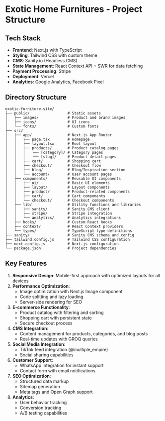 # Exotic Home Furnitures - Project Structure

## Tech Stack
- **Frontend**: Next.js with TypeScript
- **Styling**: Tailwind CSS with custom theme
- **CMS**: Sanity.io (Headless CMS)
- **State Management**: React Context API + SWR for data fetching
- **Payment Processing**: Stripe
- **Deployment**: Vercel
- **Analytics**: Google Analytics, Facebook Pixel

## Directory Structure
```
exotic-furniture-site/
├── public/                 # Static assets
│   ├── images/             # Product and brand images
│   ├── icons/              # UI icons
│   └── fonts/              # Custom fonts
├── src/
│   ├── app/                # Next.js App Router
│   │   ├── page.tsx        # Homepage
│   │   ├── layout.tsx      # Root layout
│   │   ├── products/       # Product catalog pages
│   │   │   ├── [category]/ # Category pages
│   │   │   └── [slug]/     # Product detail pages
│   │   ├── cart/           # Shopping cart
│   │   ├── checkout/       # Checkout flow
│   │   ├── blog/           # Blog/Inspiration section
│   │   └── account/        # User account pages
│   ├── components/         # Reusable UI components
│   │   ├── ui/             # Basic UI elements
│   │   ├── layout/         # Layout components
│   │   ├── product/        # Product-related components
│   │   ├── cart/           # Cart components
│   │   └── checkout/       # Checkout components
│   ├── lib/                # Utility functions and libraries
│   │   ├── sanity/         # Sanity CMS client
│   │   ├── stripe/         # Stripe integration
│   │   └── analytics/      # Analytics integrations
│   ├── hooks/              # Custom React hooks
│   ├── context/            # React Context providers
│   └── types/              # TypeScript type definitions
├── sanity/                 # Sanity CMS schema and config
├── tailwind.config.js      # Tailwind CSS configuration
├── next.config.js          # Next.js configuration
└── package.json            # Project dependencies
```

## Key Features
1. **Responsive Design**: Mobile-first approach with optimized layouts for all devices
2. **Performance Optimization**: 
   - Image optimization with Next.js Image component
   - Code splitting and lazy loading
   - Server-side rendering for SEO
3. **E-commerce Functionality**:
   - Product catalog with filtering and sorting
   - Shopping cart with persistent state
   - Secure checkout process
4. **CMS Integration**:
   - Content management for products, categories, and blog posts
   - Real-time updates with GROQ queries
5. **Social Media Integration**:
   - TikTok feed integration (@multiple_empire)
   - Social sharing capabilities
6. **Customer Support**:
   - WhatsApp integration for instant support
   - Contact form with email notifications
7. **SEO Optimization**:
   - Structured data markup
   - Sitemap generation
   - Meta tags and Open Graph support
8. **Analytics**:
   - User behavior tracking
   - Conversion tracking
   - A/B testing capabilities